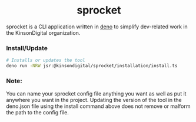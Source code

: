 <h1 style="border:0;font-weight:bold" align="center">sprocket</h1>

sprocket is a CLI application written in [deno](https://deno.com/) to simplify dev-related work in the KinsonDigital organization.

### Install/Update
```bash
# Installs or updates the tool
deno run -NRW jsr:@kinsondigital/sprocket/installation/install.ts
```

### Note:

You can name your sprocket config file anything you want as well as put it anywhere you want in
the project.  Updating the version of the tool in the deno.json file using the install command
above does not remove or malform the path to the config file.
